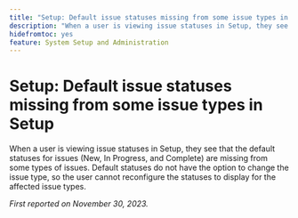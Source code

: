 ```yaml
---
title: "Setup: Default issue statuses missing from some issue types in Setup"
description: "When a user is viewing issue statuses in Setup, they see that the default statuses for issues (New, In Progress, and Complete) are missing from some types of issues. Default statuses do not have the option to change the issue type, so the user cannot reconfigure the statuses to display for the affected issue types."
hidefromtoc: yes
feature: System Setup and Administration
---
```


# Setup: Default issue statuses missing from some issue types in Setup

When a user is viewing issue statuses in Setup, they see that the default statuses for issues (New, In Progress, and Complete) are missing from some types of issues. Default statuses do not have the option to change the issue type, so the user cannot reconfigure the statuses to display for the affected issue types. 

_First reported on November 30, 2023._
